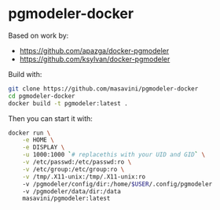 # pgmodeler-docker

Based on work by:
- https://github.com/apazga/docker-pgmodeler
- https://github.com/ksylvan/docker-pgmodeler

Build with:
```sh
git clone https://github.com/masavini/pgmodeler-docker
cd pgmodeler-docker
docker build -t pgmodeler:latest .
```

Then you can start it with:
```sh
docker run \
    -e HOME \
    -e DISPLAY \
    -u 1000:1000 `# replacethis with your UID and GID` \
    -v /etc/passwd:/etc/passwd:ro \
    -v /etc/group:/etc/group:ro \
    -v /tmp/.X11-unix:/tmp/.X11-unix:ro
    -v /pgmodeler/config/dir:/home/$USER/.config/pgmodeler
    -v /pgmodeler/data/dir:/data
    masavini/pgmodeler:latest
```